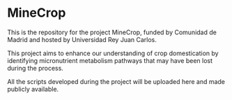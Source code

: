 # MineCrop

This is the repository for the project MineCrop, funded by Comunidad de Madrid and hosted by Universidad Rey Juan Carlos. 

This project aims to enhance our understanding of crop domestication by identifying micronutrient metabolism pathways that may have been lost during the process.

All the scripts developed during the project will be uploaded here and made publicly available.
